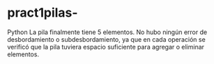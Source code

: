 # pract1pilas-
Python
La pila finalmente tiene 5 elementos. No hubo ningún error de desbordamiento o subdesbordamiento, ya que en cada operación se verificó que la pila tuviera espacio suficiente para agregar o eliminar elementos.
